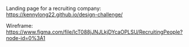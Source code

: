 Landing page for a recruiting company: https://kennylong22.github.io/design-challenge/

Wireframe: https://www.figma.com/file/IcT088jJNJLkjDYcaOPLSU/RecruitingPeople?node-id=0%3A1
